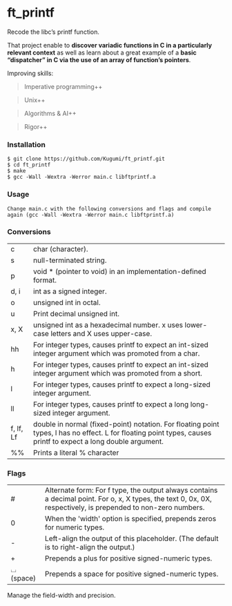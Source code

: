 # ft_printf

Recode the libc’s printf function.

That project enable to **discover variadic functions in C in a particularly relevant context** as well as learn about a great example of a **basic “dispatcher” in C via the use of an array of function’s pointers**.

Improving skills:

> Imperative programming++

> Unix++

> Algorithms & AI++

> Rigor++

### Installation

```
$ git clone https://github.com/Kugumi/ft_printf.git
$ cd ft_printf
$ make
$ gcc -Wall -Wextra -Werror main.c libftprintf.a
```

### Usage

```
Change main.c with the following conversions and flags and compile again (gcc -Wall -Wextra -Werror main.c libftprintf.a)
```

### Conversions
|        |        |
| ------ | ------ |
| c | char (character). |
| s | null-terminated string. |
| p | void * (pointer to void) in an implementation-defined format. |
| d, i | int as a signed integer. |
| o | unsigned int in octal. |
| u | Print decimal unsigned int. |
| x, X | unsigned int as a hexadecimal number. x uses lower-case letters and X uses upper-case. |
| hh | For integer types, causes printf to expect an int-sized integer argument which was promoted from a char. |
| h | For integer types, causes printf to expect an int-sized integer argument which was promoted from a short. |
| l | For integer types, causes printf to expect a long-sized integer argument. |
| ll | For integer types, causes printf to expect a long long-sized integer argument. |
| f, lf, Lf | double in normal (fixed-point) notation. For floating point types, l has no effect. L for floating point types, causes printf to expect a long double argument. |
| %% | Prints a literal % character |

### Flags
|        |        |
| ------ | ------ |
| # | Alternate form: For f type, the output always contains a decimal point. For o, x, X types, the text 0, 0x, 0X, respectively, is prepended to non-zero numbers. |
| 0 | When the 'width' option is specified, prepends zeros for numeric types. |
| - | Left-align the output of this placeholder. (The default is to right-align the output.) |
| + | Prepends a plus for positive signed-numeric types. |
| ⌴ (space) | Prepends a space for positive signed-numeric types. |

Manage the field-width and precision.
